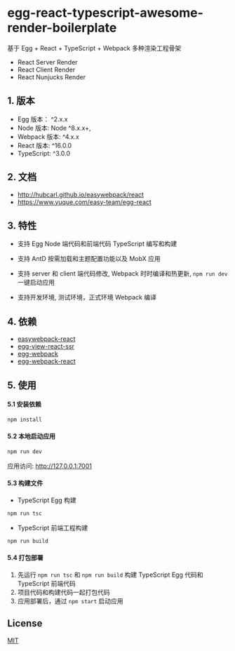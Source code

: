 # egg-react-typescript-awesome-render-boilerplate

基于 Egg + React + TypeScript + Webpack 多种渲染工程骨架

- React Server Render
- React Client Render
- React Nunjucks Render

## 1. 版本

- Egg 版本： ^2.x.x
- Node 版本: Node ^8.x.x+,
- Webpack 版本: ^4.x.x
- React 版本: ^16.0.0
- TypeScript: ^3.0.0

## 2. 文档

- http://hubcarl.github.io/easywebpack/react
- https://www.yuque.com/easy-team/egg-react


## 3. 特性

- 支持 Egg Node 端代码和前端代码 TypeScript 编写和构建

- 支持 AntD 按需加载和主题配置功能以及 MobX 应用

- 支持 server 和 client 端代码修改, Webpack 时时编译和热更新, `npm run dev` 一键启动应用

- 支持开发环境, 测试环境，正式环境 Webpack 编译
 

## 4. 依赖

- [easywebpack-react](https://github.com/hubcarl/easywebpack)
- [egg-view-react-ssr](https://github.com/hubcarl/egg-view-react-ssr) 
- [egg-webpack](https://github.com/hubcarl/egg-webpack) 
- [egg-webpack-react](https://github.com/hubcarl/egg-webpack-react)

## 5. 使用

#### 5.1 安装依赖

```bash
npm install
```

#### 5.2 本地启动应用

```bash
npm run dev
```

应用访问: http://127.0.0.1:7001

#### 5.3 构建文件

- TypeScript Egg 构建

```bash
npm run tsc
```

- TypeScript 前端工程构建

```bash
npm run build
```

#### 5.4 打包部署

1. 先运行 `npm run tsc` 和 `npm run build` 构建 TypeScript Egg 代码和 TypeScript 前端代码
2. 项目代码和构建代码一起打包代码
3. 应用部署后，通过 `npm start` 启动应用


## License

[MIT](LICENSE)
